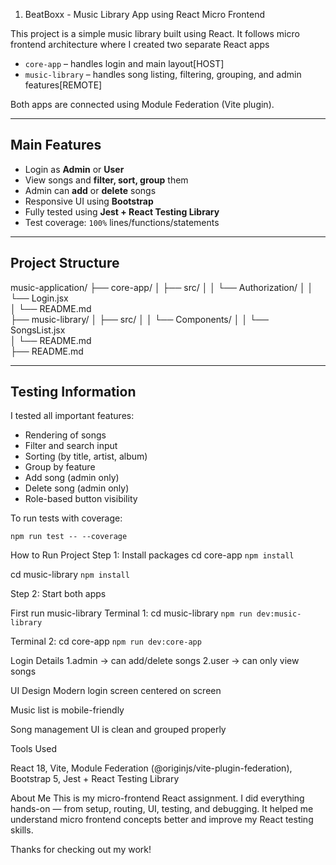 1. BeatBoxx - Music Library App using React Micro Frontend

This project is a simple music library built using React. It follows micro frontend architecture where I created two separate React apps
- `core-app` – handles login and main layout[HOST]
- `music-library` – handles song listing, filtering, grouping, and admin features[REMOTE]

Both apps are connected using Module Federation (Vite plugin). 

-------------------------------------

## Main Features

- Login as **Admin** or **User**
- View songs and **filter, sort, group** them
- Admin can **add** or **delete** songs
- Responsive UI using **Bootstrap**
- Fully tested using **Jest + React Testing Library**
- Test coverage: `100%` lines/functions/statements

-------------------------------------------

## Project Structure

music-application/
├── core-app/
│   ├── src/
│   │   └── Authorization/
│   │       └── Login.jsx         
│   └── README.md                
├── music-library/
│   ├── src/
│   │   └── Components/
│   │       └── SongsList.jsx    
│   └── README.md                 
├── README.md                     


---

## Testing Information

I tested all important features:

- Rendering of songs
- Filter and search input
- Sorting (by title, artist, album)
- Group by feature
- Add song (admin only)
- Delete song (admin only)
- Role-based button visibility

To run tests with coverage:

`npm run test -- --coverage`

How to Run Project
Step 1: Install packages
cd core-app
`npm install`

cd music-library
`npm install`

Step 2: Start both apps 

First run music-library
Terminal 1: cd music-library
`npm run dev:music-library`

Terminal 2: cd core-app
`npm run dev:core-app`

Login Details 
1.admin → can add/delete songs 
2.user → can only view songs

UI Design
Modern login screen centered on screen

Music list is mobile-friendly

Song management UI is clean and grouped properly

Tools Used

React 18,
Vite,
Module Federation (@originjs/vite-plugin-federation),
Bootstrap 5,
Jest + React Testing Library


About Me
This is my micro-frontend React assignment.
I did everything hands-on — from setup, routing, UI, testing, and debugging.
It helped me understand micro frontend concepts better and improve my React testing skills.

Thanks for checking out my work! 